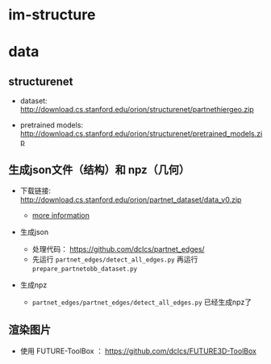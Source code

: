 # im-structure


# data
## structurenet

- dataset: http://download.cs.stanford.edu/orion/structurenet/partnethiergeo.zip

- pretrained models: http://download.cs.stanford.edu/orion/structurenet/pretrained_models.zip

## 生成json文件（结构）和 npz（几何） 

- 下载链接: http://download.cs.stanford.edu/orion/partnet_dataset/data_v0.zip
    - [more information](https://www.shapenet.org/download/parts)

- 生成json
    - 处理代码： https://github.com/dclcs/partnet_edges/
    -  先运行 `partnet_edges/detect_all_edges.py`  再运行`prepare_partnetobb_dataset.py`
- 生成npz
    - `partnet_edges/partnet_edges/detect_all_edges.py` 已经生成npz了

## 渲染图片
- 使用 FUTURE-ToolBox ： https://github.com/dclcs/FUTURE3D-ToolBox



